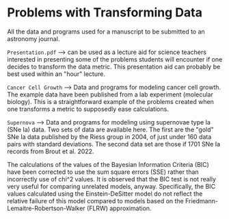 # Problems with Transforming Data

All the data and programs used for a manuscript to be submitted to an astronomy journal.

`Presentation.pdf` --> can be used as a lecture aid for science teachers interested in presenting some of the problems students will encounter if one decides to transform the data metric. This presentation aid can probably be best used within an "hour" lecture.

`Cancer Cell Growth` --> Data and programs for modeling cancer cell growth. The example data have been published from a lab experiment (molecular biology). This is a straightforward example of the problems created when one transforms a metric to supposedly ease calculations.

`Supernova` --> Data and programs for modeling using supernovae type Ia (SNe Ia) data. Two sets of data are available here. The first are the "gold" SNe Ia data published by the Riess group in 2004, of just under 160 data pairs with standard deviations. The second data set are those if 1701 SNe Ia records from Brout et al. 2022.

The calculations of the values of the Bayesian Information Criteria (BIC) have been corrected to use the sum square errors (SSE) rather than incorrectly use of chi^2 values. It is observed that the BIC test is not really very useful for comparing unrelated models, anyway. Specifically, the BIC values calculated using the Einstein-DeSitter model do not reflect the relative failure of this model compared to models based on the Friedmann-Lemaitre-Robertson-Walker (FLRW) approximation.
